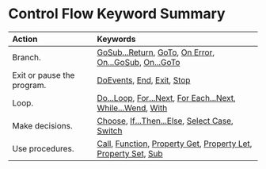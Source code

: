 
# Control Flow Keyword Summary


|**Action**|**Keywords**|
|:-----|:-----|
|Branch.|[GoSub...Return](5aafb93f-0baf-f319-d8dd-96a14095d62d.md), [GoTo](0fa45435-77cf-91f5-ade4-86ac0eb1a083.md), [On Error](5f723da4-34bd-0a29-11b6-f6986d701570.md), [On...GoSub](9c182e3e-55ba-0d0e-b66c-6ae00189fec5.md), [On...GoTo](9c182e3e-55ba-0d0e-b66c-6ae00189fec5.md)|
|Exit or pause the program.|[DoEvents](b38afdfe-9f8a-ac15-3e02-47184dae69c5.md), [End](5cbb1c20-2afa-782e-52bb-7aafc604a927.md), [Exit](2a1f4605-8220-c5b1-3760-c710f0535aa8.md), [Stop](9b6b5394-9b19-8f18-216c-ac64b165218f.md)|
|Loop.|[Do...Loop](f1ac3901-238d-3e38-45dc-f659fd88c23b.md), [For...Next](53e92bd3-1933-5bc7-f7a4-4e6a3d9bef4a.md), [For Each...Next](bbff57d3-3655-3426-02a1-ae6748736fb1.md), [While...Wend](c905a6a3-fa70-42df-5ef0-c4e3193c2e10.md), [With](cd548bae-ce3d-e044-7bb8-85b051a8f4a5.md)|
|Make decisions.|[Choose](ccf3fe4c-9507-5ff3-b834-9a16e2a19ae2.md), [If...Then...Else](53514f63-ec20-27bf-2b61-5706540a4999.md), [Select Case](8e885f14-c722-5217-705e-474516fa416b.md), [Switch](458ebfcb-af87-1c3b-3f4b-5f308aefa7d9.md)|
|Use procedures.|[Call](6232c5cd-8bfe-2316-a0f6-6323db933357.md), [Function](407a6e70-b3e4-f13a-bda9-59296b288287.md), [Property Get](39d1fb20-653e-a174-7a98-e2b33f260d39.md), [Property Let](ecc8c277-ca44-add3-81c9-262219b1f7d6.md), [Property Set](462c3a14-bd67-eed7-9b5b-396283952b0b.md), [Sub](7931d739-a61a-78ba-5b33-960c1bf908ce.md)|
